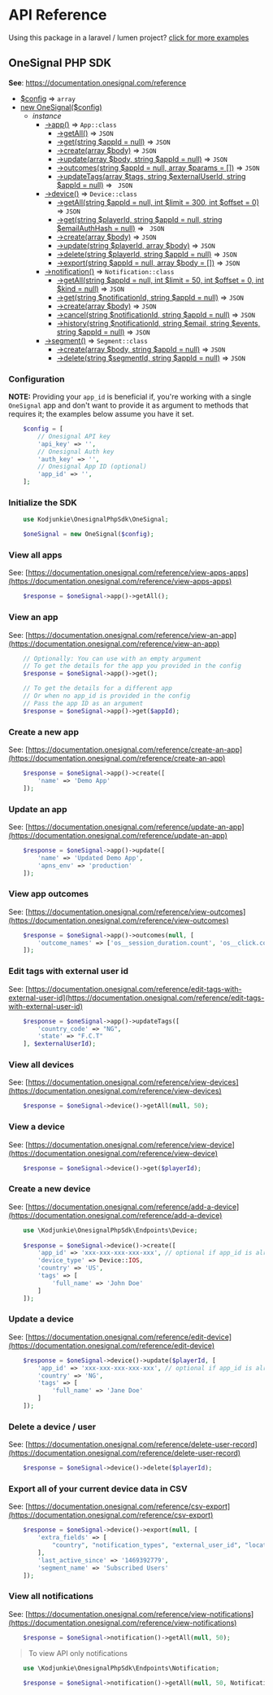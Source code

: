 # API Reference

Using this package in a laravel / lumen
project? [click for more examples](https://github.com/kodjunkie/onesignal-php-sdk/blob/master/docs/usage-laravel-lumen.md)

## OneSignal PHP SDK

**See**: https://documentation.onesignal.com/reference

* [$config](#configuration) ⇒ <code>array</code>
* [new OneSignal($config)](#new_OneSignal_object)
    * _instance_
        * [->app()](#app+getAll) ⇒ <code>App::class</code>
            * [->getAll()](#app+getAll) ⇒ <code>JSON</code>
            * [->get(string $appId = null)](#app+get) ⇒ <code>JSON</code>
            * [->create(array $body)](#app+create) ⇒ <code>JSON</code>
            * [->update(array $body, string $appId = null)](#app+update) ⇒ <code>JSON</code>
            * [->outcomes(string $appId = null, array $params = [])](#app+outcomes) ⇒ <code>JSON</code>
            * [->updateTags(array $tags, string $externalUserId, string $appId = null)](#app+updateTags) ⇒ <code>
              JSON</code>
        * [->device()](#device+object) ⇒ <code>Device::class</code>
            * [->getAll(string $appId = null, int $limit = 300, int $offset = 0)](#device+getAll) ⇒ <code>JSON</code>
            * [->get(string $playerId, string $appId = null, string $emailAuthHash = null)](#device+get) ⇒ <code>
              JSON</code>
            * [->create(array $body)](#device+create) ⇒ <code>JSON</code>
            * [->update(string $playerId, array $body)](#device+update) ⇒ <code>JSON</code>
            * [->delete(string $playerId, string $appId = null)](#device+delete) ⇒ <code>JSON</code>
            * [->export(string $appId = null, array $body = [])](#device+export) ⇒ <code>JSON</code>
        * [->notification()](#notification+object) ⇒ <code>Notification::class</code>
            * [->getAll(string $appId = null, int $limit = 50, int $offset = 0, int $kind = null)](#notification+getAll)
              ⇒ <code>JSON</code>
            * [->get(string $notificationId, string $appId = null)](#notification+getAll) ⇒ <code>JSON</code>
            * [->create(array $body)](#notification+create) ⇒ <code>JSON</code>
            * [->cancel(string $notificationId, string $appId = null)](#notification+cancel) ⇒ <code>JSON</code>
            * [->history(string $notificationId, string $email, string $events, string $appId = null)](#notification+history)
              ⇒ <code>JSON</code>
        * [->segment()](#segment+object) ⇒ <code>Segment::class</code>
            * [->create(array $body, string $appId = null)](#segment+create) ⇒ <code>JSON</code>
            * [->delete(string $segmentId, string $appId = null)](#segment+delete) ⇒ <code>JSON</code>

### Configuration

**NOTE:** Providing your `app_id` is beneficial if, you're working with a single `OneSignal` app and don't want to
provide it as argument to methods that requires it; the examples below assume you have it set.

```php
    $config = [
        // Onesignal API key
        'api_key' => '',
        // Onesignal Auth key
        'auth_key' => '',
        // Onesignal App ID (optional)
        'app_id' => '',
    ];
```

<a name="new_OneSignal_object"></a>

### Initialize the SDK

```php
    use Kodjunkie\OnesignalPhpSdk\OneSignal;

    $oneSignal = new OneSignal($config);
```

<a name="app+getAll"></a>

### View all apps

See: [https://documentation.onesignal.com/reference/view-apps-apps](https://documentation.onesignal.com/reference/view-apps-apps)

```php
    $response = $oneSignal->app()->getAll();
```

<a name="app+get"></a>

### View an app

See: [https://documentation.onesignal.com/reference/view-an-app](https://documentation.onesignal.com/reference/view-an-app)

```php
    // Optionally: You can use with an empty argument
    // To get the details for the app you provided in the config
    $response = $oneSignal->app()->get();

    // To get the details for a different app
    // Or when no app_id is provided in the config
    // Pass the app ID as an argument
    $response = $oneSignal->app()->get($appId);
```

<a name="app+create"></a>

### Create a new app

See: [https://documentation.onesignal.com/reference/create-an-app](https://documentation.onesignal.com/reference/create-an-app)

```php
    $response = $oneSignal->app()->create([
        'name' => 'Demo App'
    ]);
```

<a name="app+update"></a>

### Update an app

See: [https://documentation.onesignal.com/reference/update-an-app](https://documentation.onesignal.com/reference/update-an-app)

```php
    $response = $oneSignal->app()->update([
        'name' => 'Updated Demo App',
        'apns_env' => 'production'
    ]);
```

<a name="app+outcomes"></a>

### View app outcomes

See: [https://documentation.onesignal.com/reference/view-outcomes](https://documentation.onesignal.com/reference/view-outcomes)

```php
    $response = $oneSignal->app()->outcomes(null, [
        'outcome_names' => ['os__session_duration.count', 'os__click.count']
    ]);
```

<a name="app+updateTags"></a>

### Edit tags with external user id

See: [https://documentation.onesignal.com/reference/edit-tags-with-external-user-id](https://documentation.onesignal.com/reference/edit-tags-with-external-user-id)

```php
    $response = $oneSignal->app()->updateTags([
        'country_code' => "NG",
        'state' => "F.C.T"
    ], $externalUserId);
```

<a name="device+getAll"></a>

### View all devices

See: [https://documentation.onesignal.com/reference/view-devices](https://documentation.onesignal.com/reference/view-devices)

```php
    $response = $oneSignal->device()->getAll(null, 50);
```

<a name="device+get"></a>

### View a device

See: [https://documentation.onesignal.com/reference/view-device](https://documentation.onesignal.com/reference/view-device)

```php
    $response = $oneSignal->device()->get($playerId);
```

<a name="device+create"></a>

### Create a new device

See: [https://documentation.onesignal.com/reference/add-a-device](https://documentation.onesignal.com/reference/add-a-device)

```php
    use \Kodjunkie\OnesignalPhpSdk\Endpoints\Device;
    
    $response = $oneSignal->device()->create([
        'app_id' => 'xxx-xxx-xxx-xxx-xxx', // optional if app_id is already set in config
        'device_type' => Device::IOS,
        'country' => 'US',
        'tags' => [
            'full_name' => 'John Doe'
        ]
    ]);
```

<a name="device+update"></a>

### Update a device

See: [https://documentation.onesignal.com/reference/edit-device](https://documentation.onesignal.com/reference/edit-device)

```php
    $response = $oneSignal->device()->update($playerId, [
        'app_id' => 'xxx-xxx-xxx-xxx-xxx', // optional if app_id is already set in config
        'country' => 'NG',
        'tags' => [
            'full_name' => 'Jane Doe'
        ]
    ]);
```

<a name="device+delete"></a>

### Delete a device / user

See: [https://documentation.onesignal.com/reference/delete-user-record](https://documentation.onesignal.com/reference/delete-user-record)

```php
    $response = $oneSignal->device()->delete($playerId);
```

<a name="device+export"></a>

### Export all of your current device data in CSV

See: [https://documentation.onesignal.com/reference/csv-export](https://documentation.onesignal.com/reference/csv-export)

```php
    $response = $oneSignal->device()->export(null, [
        'extra_fields' => [
            "country", "notification_types", "external_user_id", "location", "ip", "country"
        ],
        'last_active_since' => '1469392779',
        'segment_name' => 'Subscribed Users'
    ]);
```

<a name="notification+getAll"></a>

### View all notifications

See: [https://documentation.onesignal.com/reference/view-notifications](https://documentation.onesignal.com/reference/view-notifications)

```php
    $response = $oneSignal->notification()->getAll(null, 50);
```

> To view API only notifications

```php
    use \Kodjunkie\OnesignalPhpSdk\Endpoints\Notification;
    
    $response = $oneSignal->notification()->getAll(null, 50, Notification::API_ONLY);
```
